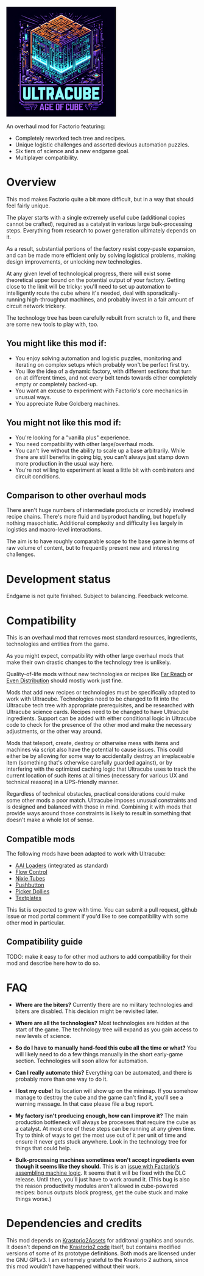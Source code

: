 ![Thumbnail](thumbnail.png)

An overhaul mod for Factorio featuring:
* Completely reworked tech tree and recipes.
* Unique logistic challenges and assorted devious automation puzzles.
* Six tiers of science and a new endgame goal.
* Multiplayer compatibility.

# Overview

This mod makes Factorio quite a bit more difficult, but in a way that should feel fairly unique.

The player starts with a single extremely useful cube (additional copies cannot be crafted), required as a catalyst in various large bulk-processing steps. Everything from research to power generation ultimately depends on it.

As a result, substantial portions of the factory resist copy-paste expansion, and can be made more efficient only by solving logistical problems, making design improvements, or unlocking new technologies.

At any given level of technological progress, there will exist some theoretical upper bound on the potential output of your factory. Getting close to the limit will be tricky: you'll need to set up automation to intelligently route the cube where it's needed, deal with sporadically-running high-throughput machines, and probably invest in a fair amount of circuit network trickery.

The technology tree has been carefully rebuilt from scratch to fit, and there are some new tools to play with, too.

## You might like this mod if:

* You enjoy solving automation and logistic puzzles, monitoring and iterating on complex setups which probably won't be perfect first try.
* You like the idea of a dynamic factory, with different sections that turn on at different times, and not every belt tends towards either completely empty or completely backed-up.
* You want an excuse to experiment with Factorio's core mechanics in unusual ways.
* You appreciate Rube Goldberg machines.

## You might not like this mod if:

* You're looking for a "vanilla plus" experience.
* You need compatibility with other large/overhaul mods.
* You can't live without the ability to scale up a base arbitrarily. While there are still benefits in going big, you can't always just stamp down more production in the usual way here.
* You're not willing to experiment at least a little bit with combinators and circuit conditions.

## Comparison to other overhaul mods

There aren't huge numbers of intermediate products or incredibly involved recipe chains. There's more fluid and byproduct handling, but hopefully nothing masochistic. Additional complexity and difficulty lies largely in logistics and macro-level interactions.

The aim is to have roughly comparable scope to the base game in terms of raw volume of content, but to frequently present new and interesting challenges.

# Development status

Endgame is not quite finished. Subject to balancing. Feedback welcome.

# Compatibility

This is an overhaul mod that removes most standard resources, ingredients, technologies and entities from the game.

As you might expect, compatibility with other large overhaul mods that make their own drastic changes to the technology tree is unlikely.

Quality-of-life mods without new technologies or recipes like [Far Reach](https://mods.factorio.com/mod/far-reach) or [Even Distribution](https://mods.factorio.com/mod/even-distribution) should mostly work just fine.

Mods that add new recipes or technologies must be specifically adapted to work with Ultracube. Technologies need to be changed to fit into the Ultracube tech tree with appropriate prerequisites, and be researched with Ultracube science cards. Recipes need to be changed to have Ultracube ingredients. Support can be added with either conditional logic in Ultracube code to check for the presence of the other mod and make the necessary adjustments, or the other way around.

Mods that teleport, create, destroy or otherwise mess with items and machines via script also have the potential to cause issues. This could either be by allowing for some way to accidentally destroy an irreplaceable item (something that's otherwise carefully guarded against), or by interfering with the optimized caching logic that Ultracube uses to track the current location of such items at all times (necessary for various UX and technical reasons) in a UPS-friendly manner.

Regardless of technical obstacles, practical considerations could make some other mods a poor match. Ultracube imposes unusual constraints and is designed and balanced with those in mind. Combining it with mods that provide ways around those constraints is likely to result in something that doesn't make a whole lot of sense.

## Compatible mods

The following mods have been adapted to work with Ultracube:

* [AAI Loaders](https://mods.factorio.com/mod/aai-loaders) (integrated as standard)
* [Flow Control](https://mods.factorio.com/mod/Flow%20Control)
* [Nixie Tubes](https://mods.factorio.com/mod/nixie-tubes)
* [Pushbutton](https://mods.factorio.com/mod/pushbutton)
* [Picker Dollies](https://mods.factorio.com/mod/PickerDollies)
* [Textplates](https://mods.factorio.com/mod/textplates)

This list is expected to grow with time. You can submit a pull request, github issue or mod portal comment if you'd like to see compatibility with some other mod in particular.

## Compatibility guide

TODO: make it easy to for other mod authors to add compatibility for their mod and describe here how to do so.

# FAQ

* **Where are the biters?** Currently there are no military technologies and biters are disabled. This decision might be revisited later.

* **Where are all the technologies?** Most technologies are hidden at the start of the game. The technology tree will expand as you gain access to new levels of science.

* **So do I have to manually hand-feed this cube all the time or what?** You will likely need to do a few things manually in the short early-game section. Technologies will soon allow for automation.

* **Can I really automate this?** Everything can be automated, and there is probably more than one way to do it.

* **I lost my cube!** Its location will show up on the minimap. If you somehow manage to destroy the cube and the game can't find it, you'll see a warning message. In that case please file a bug report.

* **My factory isn't producing enough, how can I improve it?** The main production bottleneck will always be processes that require the cube as a catalyst. At most one of these steps can be running at any given time. Try to think of ways to get the most use out of it per unit of time and ensure it never gets stuck anywhere. Look in the technology tree for things that could help.

* **Bulk-processing machines sometimes won't accept ingredients even though it seems like they should.** This is an [issue with Factorio's assembling machine logic](https://forums.factorio.com/viewtopic.php?f=7&t=101436). It seems that it will be fixed with the DLC release. Until then, you'll just have to work around it. (This bug is also the reason productivity modules aren't allowed in cube-powered recipes: bonus outputs block progress, get the cube stuck and make things worse.)

# Dependencies and credits

This mod depends on [Krastorio2Assets](https://mods.factorio.com/mod/Krastorio2Assets) for additonal graphics and sounds. It doesn't depend on the [Krastorio2 code](https://mods.factorio.com/mod/Krastorio2) itself, but contains modified versions of some of its prototype definitions. Both mods are licensed under the GNU GPLv3. I am extremely grateful to the Krastorio 2 authors, since this mod wouldn't have happened without their work.